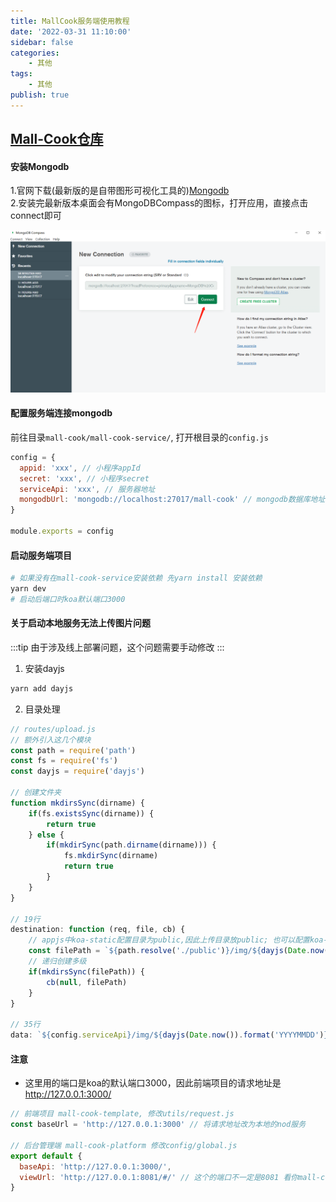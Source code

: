 ```yaml
---
title: MallCook服务端使用教程
date: '2022-03-31 11:10:00'
sidebar: false
categories:
    - 其他
tags:
    - 其他
publish: true
---
```


## [Mall-Cook仓库](https://github.com/wangyuan389/mall-cook)

#### 安装Mongodb
1.官网下载(最新版的是自带图形可视化工具的)[Mongodb](https://www.mongodb.com/try/download/community)<br />
2.安装完最新版本桌面会有MongoDBCompass的图标，打开应用，直接点击connect即可

![](./mongodbcompass.png)

#### 配置服务端连接mongodb
前往目录`mall-cook/mall-cook-service/`, 打开根目录的`config.js`
```javascript
config = {
  appid: 'xxx', // 小程序appId
  secret: 'xxx', // 小程序secret
  serviceApi: 'xxx', // 服务器地址
  mongodbUrl: 'mongodb://localhost:27017/mall-cook' // mongodb数据库地址 格式：mongodb://username:password@host:port/name
}

module.exports = config
```

#### 启动服务端项目
```bash
# 如果没有在mall-cook-service安装依赖 先yarn install 安装依赖
yarn dev 
# 启动后端口时koa默认端口3000
```

#### 关于启动本地服务无法上传图片问题
:::tip
由于涉及线上部署问题，这个问题需要手动修改
:::
1. 安装dayjs
```bash
yarn add dayjs
```

2. 目录处理
```javascript
// routes/upload.js 
// 额外引入这几个模块
const path = require('path')
const fs = require('fs')
const dayjs = require('dayjs')

// 创建文件夹
function mkdirsSync(dirname) {
    if(fs.existsSync(dirname)) {
        return true
    } else {
        if(mkdirSync(path.dirname(dirname))) {
            fs.mkdirSync(dirname)
            return true
        }
    }
}

// 19行
destination: function (req, file, cb) {
    // appjs中koa-static配置目录为public,因此上传目录放public; 也可以配置koa-static
    const filePath = `${path.resolve('./public')}/img/${dayjs(Date.now()).format('YYYYMMDD')}`
    // 递归创建多级
    if(mkdirsSync(filePath)) {
        cb(null, filePath)
    }
}

// 35行
data: `${config.serviceApi}/img/${dayjs(Date.now()).format('YYYYMMDD')}/${ctx.req.file.filename}`
```

#### 注意
+ 这里用的端口是koa的默认端口3000，因此前端项目的请求地址是 http://127.0.0.1:3000/ 
```javascript
// 前端项目 mall-cook-template, 修改utils/request.js
const baseUrl = 'http://127.0.0.1:3000' // 将请求地址改为本地的nod服务

// 后台管理端 mall-cook-platform 修改config/global.js
export default {
  baseApi: 'http://127.0.0.1:3000/',
  viewUrl: 'http://127.0.0.1:8081/#/' // 这个的端口不一定是8081 看你mall-cook-template启动时的端口
}
```
